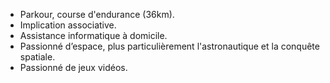 - Parkour, course d'endurance (36km).
- Implication associative.
- Assistance informatique à domicile.
- Passionné d’espace, plus particulièrement l'astronautique et la conquête spatiale.
- Passionné de jeux vidéos.